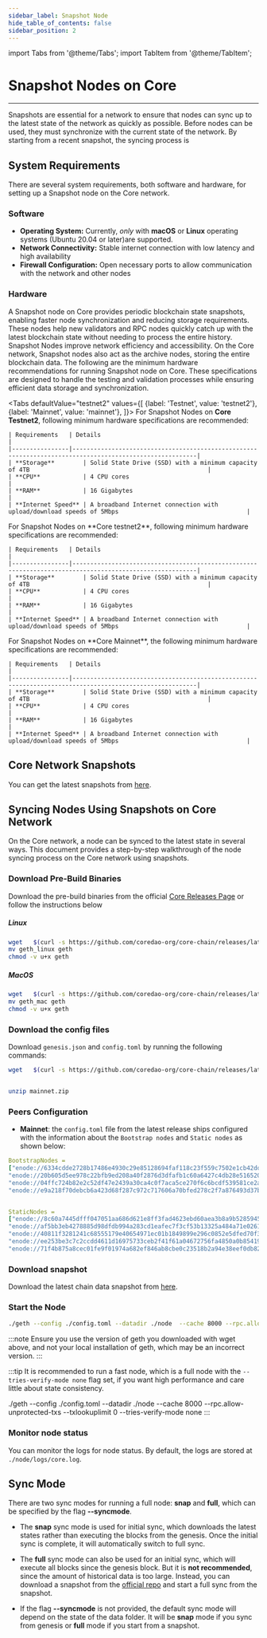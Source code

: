 ```yaml
---
sidebar_label: Snapshot Node
hide_table_of_contents: false
sidebar_position: 2
---
```


import Tabs from '@theme/Tabs';
import TabItem from '@theme/TabItem';

# Snapshot Nodes on Core

---

Snapshots are essential for a network to ensure that nodes can sync up to the latest state of the network as quickly as possible. Before nodes can be used, they must synchronize with the current state of the network. By starting from a recent snapshot, the syncing process is

## System Requirements

There are several system requirements, both software and hardware, for setting up a Snapshot node on the Core network.

### Software

- **Operating System:** Currently, _only_ with **macOS** or **Linux** operating systems (Ubuntu 20.04 or later)are supported.
- **Network Connectivity:** Stable internet connection with low latency and high availability
- **Firewall Configuration:** Open necessary ports to allow communication with the network and other nodes

### Hardware

A Snapshot node on Core provides periodic blockchain state snapshots, enabling faster node synchronization and reducing storage requirements. These nodes help new validators and RPC nodes quickly catch up with the latest blockchain state without needing to process the entire history. Snapshot Nodes improve network efficiency and accessibility. On the Core network, Snapshot nodes also act as the archive nodes, storing the entire blockchain data. The following are the minimum hardware recommendations for running Snapshot node on Core. These specifications are designed to handle the testing and validation processes while ensuring efficient data storage and synchronization.

<Tabs
defaultValue="testnet2"
values={[
{label: 'Testnet', value: 'testnet2'},
{label: 'Mainnet', value: 'mainnet'},
]}> <TabItem value="testnet2">
For Snapshot Nodes on **Core Testnet2**, following minimum hardware specifications are recommended:

```
| Requirements   | Details                                                                                                 |  
|----------------|---------------------------------------------------------------------------------------------------------|
| **Storage**        | Solid State Drive (SSD) with a minimum capacity of 4TB                                                  |
| **CPU**            | 4 CPU cores                                                                                             |
| **RAM**            | 16 Gigabytes                                                                                            |
| **Internet Speed** | A broadband Internet connection with upload/download speeds of 5Mbps                                    |
```

  </TabItem>
  <TabItem value="testnet">
    For Snapshot Nodes on **Core testnet2**, following minimum hardware specifications are recommended:

```
| Requirements   | Details                                                                                                 |  
|----------------|---------------------------------------------------------------------------------------------------------|
| **Storage**        | Solid State Drive (SSD) with a minimum capacity of 4TB                                                  |
| **CPU**            | 4 CPU cores                                                                                             |
| **RAM**            | 16 Gigabytes                                                                                            |
| **Internet Speed** | A broadband Internet connection with upload/download speeds of 5Mbps                                    |
```

  </TabItem>
  <TabItem value="mainnet">
    For Snapshot Nodes on **Core Mainnet**, the following minimum hardware specifications are recommended:

```
| Requirements   | Details                                                                                                 |  
|----------------|---------------------------------------------------------------------------------------------------------|
| **Storage**        | Solid State Drive (SSD) with a minimum capacity of 4TB                                                  |
| **CPU**            | 4 CPU cores                                                                                             |
| **RAM**            | 16 Gigabytes                                                                                            |
| **Internet Speed** | A broadband Internet connection with upload/download speeds of 5Mbps                                    |
```

  </TabItem>
</Tabs>

## Core Network Snapshots

You can get the latest snapshots from [here](https://github.com/coredao-org/core-snapshots).

## Syncing Nodes Using Snapshots on Core Network

On the Core network, a node can be synced to the latest state in several ways. This document provides a step-by-step walkthrough of the node syncing process on the Core network using snapshots.

### Download Pre-Build Binaries

Download the pre-build binaries from the official [Core Releases Page](https://github.com/coredao-org/core-chain/releases/latest) or follow the instructions below

##### Linux

```bash
wget   $(curl -s https://github.com/coredao-org/core-chain/releases/latest |grep browser_ |grep geth_linux |cut -d\" -f4)
mv geth_linux geth
chmod -v u+x geth
```

##### MacOS

```bash
wget   $(curl -s https://github.com/coredao-org/core-chain/releases/latest |grep browser_ |grep geth_mac |cut -d\" -f4)
mv geth_mac geth
chmod -v u+x geth
```

### Download the config files

Download `genesis.json` and `config.toml` by running the following commands:

```bash
wget   $(curl -s https://github.com/coredao-org/core-chain/releases/latest |grep browser_ |grep mainnet |cut -d\" -f4)


unzip mainnet.zip
```

### Peers Configuration

- **Mainnet**: the `config.toml` file from the latest release ships configured with the information about the `Bootstrap nodes` and `Static nodes` as shown below:

```yaml
BootstrapNodes =
["enode://6334cdde2728b17486e4930c29e85128694faf118c23f559c7502e1cb42dd90a54f785c80c6a493d7d6f5ed23f3c9cf75e0392b024e45f7eadc81a84544a45ff@seed4.coredao.org:0?discport=35022",
"enode://20b605d5ee978c22bfb9ed208a40f2876d3dfafb1c60a6427c4db28e516520ee610cbc2a1c0ee05dd08578a041dc9070d92cf888422ed0869d0666b5103292b4@seed2.coredao.org:0?discport=35022",
"enode://04ffc724b82e2c52df47e2439a30ca4c0f7aca5ce270f6c6bcdf539581ce2ae4965afd5c5fe19106cd528ed6f379c68687a41310054ee751a73880b2c73e85d8@seed3.coredao.org:0?discport=35022",
"enode://e9a218f70debcb6a423d68f287c972c717606a70bfed278c2f7a876493d37bc535b05127abddeeca21941fc61497a6ca13387466c75a070050862ca6da11b0ca@seed1.coredao.org:0?discport=35022"]


StaticNodes =
["enode://8c60a7445dfff047051aa686d621e8ff3fad4623ebd60aea3b8a9b5285945ff0bb05540cc215bcb0ae3fb07b6c368605ddeebeb23b282ffb2ae777d8a73155ec@18.230.84.232:35021",
"enode://af5bb3eb4278885d98dfdb994a283cd1eafec7f3cf53b13325a484a71e02613a2d724314a2d5bf2ea3b33adb0d1ad7d1c5b9e23c8d2959453a55bde5f02c762f@35.72.191.164:35021",
"enode://40811f3281241c68555179e40654971ec01b1849899e296c0852e5dfed70f3d17f776e90dced50e94cc71699e2b010eec58047ce91d07fa7a3520220cf3ce22b@13.39.140.139:35021",
"enode://ee253be3c7c2ccdd4611d16975733ceb2f41f61a04672756fa4850a0b85419ca5e07ceb5a6f1ac43318b136c8995b9160e6de0c6b4bc2c9325797c11275888e6@18.221.135.3:35021",
"enode://71f4b875a8cec01fe9f01974a682ef846ab8cbe0c23518b2a94e38eef0db829488502122b19c94d595521364bc4550639b58c0332d3942447dfd65707fc80bc0@13.214.98.126:35021"]
```

### Download snapshot

Download the latest chain data snapshot from [here](https://github.com/coredao-org/core-snapshots).

### Start the Node

```bash
./geth --config ./config.toml --datadir ./node  --cache 8000 --rpc.allow-unprotected-txs --txlookuplimit 0
```

:::note
Ensure you use the version of geth you downloaded with wget above, and not your local installation of geth, which may be an incorrect version.
:::

:::tip
It is recommended to run a fast node, which is a full node with the `--tries-verify-mode none` flag set, if you want high performance and care little about state consistency.

./geth --config ./config.toml --datadir ./node  --cache 8000 --rpc.allow-unprotected-txs --txlookuplimit 0 --tries-verify-mode none
:::

### Monitor node status

You can monitor the logs for node status. By default, the logs are stored at `./node/logs/core.log`.

## Sync Mode

There are two sync modes for running a full node: **snap** and **full**, which can be specified by the flag **--syncmode**.

- The **snap** sync mode is used for initial sync, which downloads the latest states rather than executing the blocks from the genesis. Once the initial sync is complete, it will automatically switch to full sync.

- The **full** sync mode can also be used for an initial sync, which will execute all blocks since the genesis block. But it is **not recommended**, since the amount of historical data is too large. Instead, you can download a snapshot from the [official repo](https://github.com/coredao-org/core-snapshots) and start a full sync from the snapshot.

- If the flag **--syncmode** is not provided, the default sync mode will depend on the state of the data folder. It will be **snap** mode if you sync from genesis or **full** mode if you start from a snapshot.